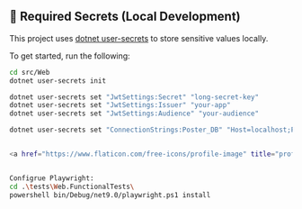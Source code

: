 ## 🔐 Required Secrets (Local Development)

This project uses [dotnet user-secrets](https://learn.microsoft.com/en-us/aspnet/core/security/app-secrets) to store sensitive values locally.

To get started, run the following:

```bash
cd src/Web
dotnet user-secrets init

dotnet user-secrets set "JwtSettings:Secret" "long-secret-key"
dotnet user-secrets set "JwtSettings:Issuer" "your-app"
dotnet user-secrets set "JwtSettings:Audience" "your-audience"

dotnet user-secrets set "ConnectionStrings:Poster_DB" "Host=localhost;Port=5432;Database=Poster_DB;Username=postgres;Password=secret"


<a href="https://www.flaticon.com/free-icons/profile-image" title="profile-image icons">Profile-image icons created by Md Tanvirul Haque - Flaticon</a>


Configrue Playwright:
cd .\tests\Web.FunctionalTests\
powershell bin/Debug/net9.0/playwright.ps1 install
